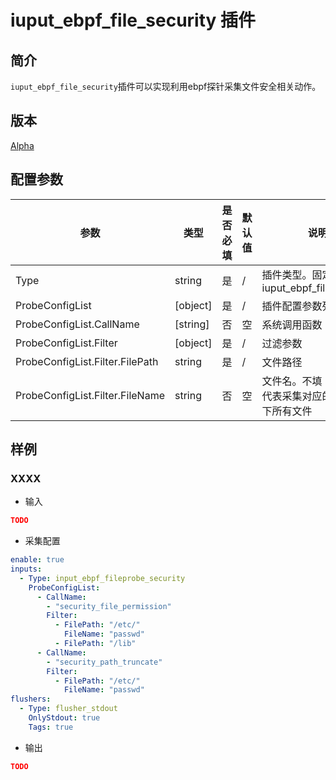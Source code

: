 # iuput_ebpf_file_security 插件

## 简介

`iuput_ebpf_file_security`插件可以实现利用ebpf探针采集文件安全相关动作。

## 版本

[Alpha](../stability-level.md)

## 配置参数

|  **参数**  |  **类型**  |  **是否必填**  |  **默认值**  |  **说明**  |
| --- | --- | --- | --- | --- |
|  Type  |  string  |  是  |  /  |  插件类型。固定为iuput\_ebpf\_file\_security  |
|  ProbeConfigList  |  \[object\]  |  是  |  /  |  插件配置参数列表  |
|  ProbeConfigList.CallName  |  \[string\]  |  否  |  空  |  系统调用函数  |
|  ProbeConfigList.Filter  |  \[object\]  |  是  |  /  |  过滤参数  |
|  ProbeConfigList.Filter.FilePath  |  string  |  是  |  /  |  文件路径  |
|  ProbeConfigList.Filter.FileName  |  string  |  否  |  空  |  文件名。不填 FileName 代表采集对应的 FilePath 下所有文件  |

## 样例

### XXXX

* 输入

```json
TODO
```

* 采集配置

```yaml
enable: true
inputs:
  - Type: input_ebpf_fileprobe_security
    ProbeConfigList:
      - CallName: 
        - "security_file_permission"
        Filter: 
          - FilePath: "/etc/"
            FileName: "passwd"
          - FilePath: "/lib"
      - CallName: 
        - "security_path_truncate"
        Filter: 
          - FilePath: "/etc/"
            FileName: "passwd"
flushers:
  - Type: flusher_stdout
    OnlyStdout: true
    Tags: true
```

* 输出

```json
TODO
```
